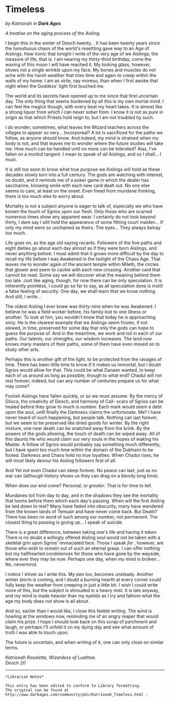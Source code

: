 # Timeless

_by Katrionah in **Dark Ages**_

_A treatise on the aging process of the Aisling_

I begin this in the winter of Deoch twenty... It has been twenty years since
the tumultuous chaos of the world's resettling gave way to an Age of Aislings.
How ironic that tonight I write of the very age of we Aislings; the measure of
life, that is. I am nearing my thirty-third birthday, come the waxing of this
moon I will have reached it. My looking glass, however, shows not a single
wrinkle upon my face. My bones and muscles do not ache with the harsh weather
that tries time and again to creep within the walls of my home. I am as virile,
nay moreso, than when I first awoke that night when the Goddess' light first
touched me.

The world and its secrets have opened up to me since that first uncertain day.
The only thing that seems burdened by all this is my own mortal mind. I can
feel the magick though, with every beat my heart takes. It is almost like a
strong liquor from which I can never sober from. I know it is not as pure in
origin as that which Priests hold reign to, but I am not troubled by such.

I do wonder, sometimes, what leaves the Wizard teachers across the villages to
appear so very... Incorporeal? A lot is sacrificed for the paths we follow, as
anyone should know. And indeed, my mind is strained when my body is not, and
that leaves me to wonder where the future studies will take me. How much can be
handled until no more can be tolerated? Alas, I've fallen on a morbid tangent.
I mean to speak of _all_ Aislings, and so I shall... I must.

It is still too soon to know what true purpose we Aislings will hold as these
decades slowly turn into a full century. The gods are watching with interest,
no doubt, and it reminds me of a poker game in which the dealer has saccharine,
knowing smile with each new card dealt out. No one else seems to care, at least
on the onset. Even freed from mundane thinking, there is too much else to worry
about.

Mortality is not a subject anyone is eager to talk of, especially we who have
known the touch of Sgrios upon our flesh. Only those who are scarred numerous
times show any apparent wear. I certainly do not look beyond thirty, I dare say
I still hold the appearance of some flitting court maiden... If only my mind
were so unchained as theirs. The eyes... They always betray too much.

Life goes on, as the age old saying recants. Followers of the five paths and
eight dieties go about each day almost as if they were born Aislings, and never
anything before. I must admit that it grows more difficult by the day to recall
my life before I was Awakened in the twilight of the Chaos Age. That leaves me
to wonder again of the ancient temple within Mileth, the circles that glower
and seem to cackle with each new crossing. Another card that cannot be read.
Some say we will discover what the meaning behind them too late. Just like
aging, though, for now there can be only speculation. It is inherently
pointless, I could go so far to say, as all speculation does is instill a false
feeling of security. One day, we shall learn that we know nothing. And still, I
write...

The oldest Aisling I ever knew was thirty-nine when he was Awakened. I believe
he was a field worker before, his family lost to one illness or another. To
look at him, you wouldn't know that today he is approaching sixty. He is the
clearest example that we Aislings seem frozen, if not slowed, in time,
preserved for some day that only the gods can hope to guess the purpose of. And
in the meantime, we work and toil in each of our paths. Our talents, our
strengths, our wisdom increases. The land now knows many masters of their
paths, some of them have even moved on to study other arts.

Perhaps this is another gift of the light, to be protected from the ravages of
time. There has been little time to know if it makes us immortal, but I doubt
Sgrios would allow for that. This could be what Danaan wanted, to keep each of
us around as long as possible, though to what end? Chadul will not rest
forever, indeed, but can any number of centuries prepare us for what may come?

Foolish Aislings have fallen quickly, or so we must assume. By the mercy of
Glioca, the creativity of Deoch, and harmony of Cail- scars of Sgrios can be
healed before they grow to much is number. Each mark would seem a debt upon the
soul, until finally the Darkness claims the unfortunate. Me? I have never heard
of such happening, but people talk. Nothing can last forever, but we seem to be
preserved like dried goods for winter. By the right mixture, one near death can
be snatched away from the brink. By the powers of the gods allowing, the touch
of death can be wiped away. All of this daunts He who would claim our very
souls in the hopes of waking his Master. A follow of Sgrios would probably say
something much differently, but I have spent too much time within the domain of
the Dubhaim to be fooled. Darkness and Chaos hold no true loyalties. When
Chadul rises, he will most likely devour his Aisling followers first of all.

And Yet not even Chadul can sleep forever. No peace can last, just as no war
can (although history shows us they can drag on a bloody long time).

When does our end come? Personal, or _greater_. That is for time to tell.

Mundanes toil from day to day, and in the shadows they see the mortality that
looms before them which each day's passing. When will the first Aisling be laid
down to rest? Many have faded into obscurity, many have wandered from the known
lands of Temuair and have never come back. But Death? There has been no word of
such among our number, not permanent. The closest thing to passing is giving
up... I speak of suicide.

There is a great difference, between taking one's life and having it _taken_.
There is no doubt a willingly offered Aisling soul would not be taken with a
skeletal grin upon Sgrios' immaciated face. Those I speak _for_ , however, are
those who wish to _remain_ out of such an eternal grasp. I can offer nothing
but my halfhearted condolences for those who have gone by the wayside, where
ever they may be now. Perhaps one day, when my mind is broken... No, nevermind.

I notice I shiver as I write this. My pen too, becomes unsteady. Another winter
storm is coming, and I doubt a burning hearth at every corner could fully keep
the weather from creeping in just a little bit. I wish I could write more of
this, but the subject is shrouded in a heavy mist. It is late anyway, and my
mind is made heavier than my eyelids as I try and fathom what the age my body
does not show is all about.

And so, earlier than I would like, I close this feeble writing. The wind is
howling at the windows now, reminding me of an angry reaper that would claim
his prize. I hope I should look back on this scrap of parchment and laugh, or
perhaps I'll unfold it on my dying day and see what amount of truth I was able
to touch upon.

The future is uncertain, and when writing of it, one can only close on similar
terms.


_Katrionah Rosalette, Wizardess of Luathas._  
_Deoch 20_

***

```
*Librarian Notes*

This entry has been edited to conform to Library formatting.
The original can be found at http://www.darkages.com/community/phi/Katrionah_Timeless.html .
```



